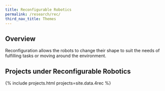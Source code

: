 ```yaml
---
title: Reconfigurable Robotics
permalink: /research/rec/
third_nav_title: Themes
---
```

## Overview  
Reconfiguration allows the robots to change their shape to suit the needs of fulfilling tasks or moving around the environment.

## Projects under Reconfigurable Robotics

{% include projects.html projects=site.data.4rec %}